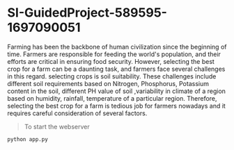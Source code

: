 # SI-GuidedProject-589595-1697090051
Farming has been the backbone of human civilization since the beginning of time. Farmers are responsible for feeding the world's population, and their efforts are critical in ensuring food security. However, selecting the best crop for a farm can be a daunting task, and farmers face several challenges in this regard. selecting crops is soil suitability. These challenges include different soil requirements based on Nitrogen, Phosphorus, Potassium content in the soil, different PH value of soil ,variability in climate of a region based on humidity, rainfall, temperature of a particular region. Therefore, selecting the best crop for a farm is tedious job for farmers nowadays and it requires careful consideration of several factors.


>To start the webserver
```
python app.py
```

